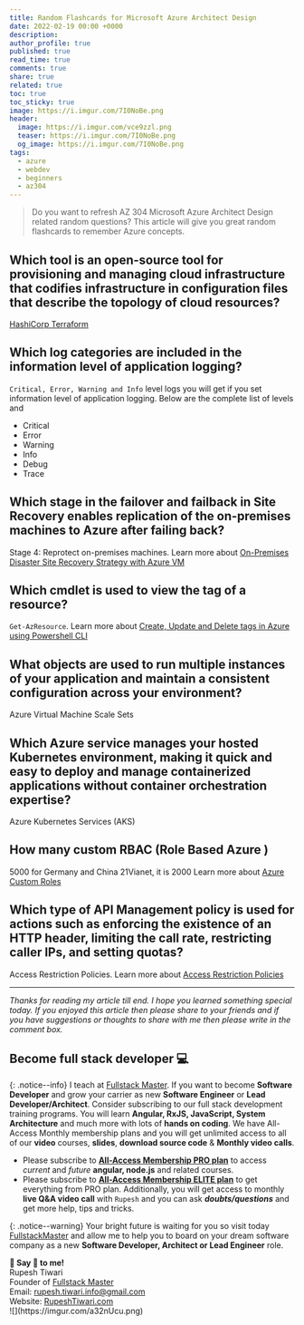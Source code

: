 ```yaml
---
title: Random Flashcards for Microsoft Azure Architect Design
date: 2022-02-19 00:00 +0000
description:
author_profile: true
published: true
read_time: true
comments: true
share: true
related: true
toc: true
toc_sticky: true
image: https://i.imgur.com/7I0NoBe.png
header:
  image: https://i.imgur.com/vce9zzl.png
  teaser: https://i.imgur.com/7I0NoBe.png
  og_image: https://i.imgur.com/7I0NoBe.png
tags:
  - azure
  - webdev
  - beginners
  - az304
---
```


> Do you want to refresh AZ 304 Microsoft Azure Architect Design related random questions? This article will give you great random flashcards to remember Azure concepts.

## Which tool is an open-source tool for provisioning and managing cloud infrastructure that codifies infrastructure in configuration files that describe the topology of cloud resources?

[HashiCorp Terraform](https://www.terraform.io/)

## Which log categories are included in the information level of application logging?

`Critical, Error, Warning and Info` level logs you will get if you set information level of application logging. Below are the complete list of levels and

- Critical
- Error
- Warning
- Info
- Debug
- Trace

## Which stage in the failover and failback in Site Recovery enables replication of the on-premises machines to Azure after failing back?

Stage 4: Reprotect on-premises machines. Learn more about [On-Premises Disaster Site Recovery Strategy with Azure VM](https://www.rupeshtiwari.com/on-premises-disaster-site-recovery-strategy-in-azure/) 


## Which cmdlet is used to view the tag of a resource?

`Get-AzResource`.  Learn more about [Create, Update and Delete tags in Azure using Powershell CLI](https://www.rupeshtiwari.com/create-update-and-delete-tags-on-azure-resource/)


## What objects are used to run multiple instances of your application and maintain a consistent configuration across your environment?

Azure Virtual Machine Scale Sets


## Which Azure service manages your hosted Kubernetes environment, making it quick and easy to deploy and manage containerized applications without container orchestration expertise? 

Azure Kubernetes Services (AKS)

## How many custom RBAC (Role Based Azure )

5000 for Germany and China 21Vianet, it is 2000 Learn more about [Azure Custom Roles](https://docs.microsoft.com/en-us/azure/role-based-access-control/custom-roles)

## Which type of API Management policy is used for actions such as enforcing the existence of an HTTP header, limiting the call rate, restricting caller IPs, and setting quotas?

Access Restriction Policies. Learn more about [Access Restriction Policies](https://docs.microsoft.com/en-us/azure/api-management/api-management-access-restriction-policies)






---

_Thanks for reading my article till end. I hope you learned something special today. If you enjoyed this article then please share to your friends and if you have suggestions or thoughts to share with me then please write in the comment box._

## Become full stack developer 💻

{: .notice--info}
I teach at [Fullstack Master](https://www.fullstackmaster.net). If you want to become **Software Developer** and grow your carrier as new **Software Engineer** or **Lead Developer/Architect**. Consider subscribing to our full stack development training programs. You will learn **Angular, RxJS, JavaScript, System Architecture** and much more with lots of **hands on coding**. We have All-Access Monthly membership plans and you will get unlimited access to all of our **video** courses, **slides**, **download source code** & **Monthly video calls**.

- Please subscribe to **[All-Access Membership PRO plan](https://www.fullstackmaster.net/pro)** to access _current_ and _future_ **angular, node.js** and related courses.
- Please subscribe to **[All-Access Membership ELITE plan](https://www.fullstackmaster.net/elite)** to get everything from PRO plan. Additionally, you will get access to monthly **live Q&A video call** with `Rupesh` and you can ask **_doubts/questions_** and get more help, tips and tricks.

{: .notice--warning}
Your bright future is waiting for you so visit today [FullstackMaster](www.fullstackmaster.net) and allow me to help you to board on your dream software company as a new **Software Developer, Architect or Lead Engineer** role.

<div class="notice--success">
<strong>💖 Say 👋 to me!</strong>
<br>Rupesh Tiwari
<br>Founder of <a href="https://www.fullstackmaster.net">Fullstack Master </a>
<br>Email: <a href="mailto:rupesh.tiwari.info@gmail.com?subject=Hi">rupesh.tiwari.info@gmail.com</a>
<br>Website: <a href="https://www.rupeshtiwari.com">RupeshTiwari.com </a>
</div>
![](https://imgur.com/a32nUcu.png)
